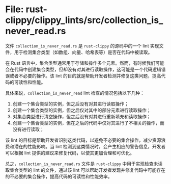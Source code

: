 # File: rust-clippy/clippy_lints/src/collection_is_never_read.rs

文件 `collection_is_never_read.rs` 是 `rust-clippy` 的源码中的一个 lint 实现文件，用于检测集合类型（如数组、向量、哈希表等）是否在代码中被读取。

在 Rust 语言中，集合类型通常用于存储和操作多个元素。然而，有时候我们可能会在代码中创建集合类型，但却没有对其进行读取操作，这可能是一个代码逻辑错误或者不必要的操作。该 lint 的目的就是帮助开发者检测并修复这类问题，提高代码的可读性和性能。

具体来说，`collection_is_never_read` lint 检查的情况包括以下几种：

1. 创建一个集合类型的实例，但之后没有对其进行读取操作；
2. 创建一个集合类型的实例，但之后仅对其中的部分元素进行读取操作；
3. 对集合类型进行清空操作，但之后没有对其进行重新填充和读取操作；
4. 创建一个集合类型的实例，但在之后的代码中仅对其进行了不相关的操作，而没有进行读取；

该 lint 的目标是帮助开发者识别这类代码，以避免不必要的集合操作，减少资源浪费和潜在的性能影响。当 lint 检测到这类情况时，会产生相应的警告信息，开发者可以根据 lint 提供的建议来修复代码，以使其更加合理和可优化。

总之，`collection_is_never_read.rs` 文件是 `rust-clippy` 中用于实现检查未读取集合类型的 lint 的文件，通过该 lint 可以帮助开发者发现并修复代码中可能存在的不必要的集合操作，提高代码的可读性和性能效率。

